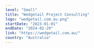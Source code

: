 ```yaml
---
level: "Small"
title: "Wedgetail Project Consulting"
logo: "wedgetail.com.au.png"
startDate: "2023-01-01"
endDate: "2024-02-29"
link: "https://wedgetail.com.au/"
country: "Australia"
---
```

